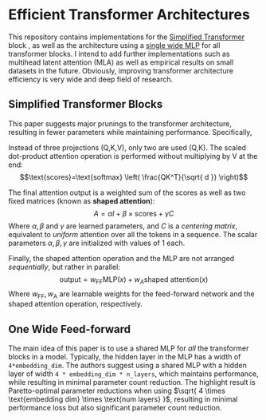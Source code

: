 # Efficient Transformer Architectures

This repository contains implementations for the [Simplified Transformer](http://arxiv.org/abs/2311.01906) block , as well as the architecture using a [single wide MLP](http://arxiv.org/abs/2309.01826) for all transformer blocks.
I intend to add further implementations such as multihead latent attention (MLA) as well as empirical results on small datasets in the future. Obviously, improving transformer architecture efficiency is very wide and deep field of research.

## Simplified Transformer Blocks

This paper suggests major prunings to the transformer architecture, resulting in fewer parameters while maintaining performance. Specifically,

Instead of three projections (Q,K,V), only two are used (Q,K). The scaled dot-product attention operation is performed without multiplying by V at the end:  
$$\text{scores}=\text{softmax} \left( \frac{QK^T}{\sqrt{ d }}  \right)$$

The final attention output is a weighted sum of the scores as well as two fixed matrices (known as **shaped attention**):
$$A = \alpha I+\beta \times \text{scores} + \gamma C$$
Where $\alpha,\beta$ and $\gamma$ are learned parameters, and $C$ is a *centering matrix*, equivalent to *uniform* attention over all the tokens in a sequence. The scalar parameters $\alpha,\beta,\gamma$ are initialized with values of $1$ each.

Finally, the shaped attention operation and the MLP are not arranged *sequentially*, but rather in parallel:
$$\text{output} = w_{\text{FF}}\text{MLP}(x)+ w_{A}\text{shaped attention}(x)$$
Where $w_\text{FF},w_{\text{A}}$ are learnable weights for the feed-forward network and the shaped attention operation, respectively.

## One Wide Feed-forward

The main idea of this paper is to use a shared MLP for *all* the transformer blocks in a model. Typically, the hidden layer in the MLP has a width of `4*embedding_dim`. The authors suggest using a shared MLP with a hidden layer of width `4 * embedding_dim * n_layers`, which maintains performance, while resulting in minimal parameter count reduction. The highlight result is Paretto-optimal parameter reductions when using $\sqrt{ 4 \times \text{embedding dim} \times \text{num layers} }$, resulting in minimal performance loss but also significant parameter count reduction.
